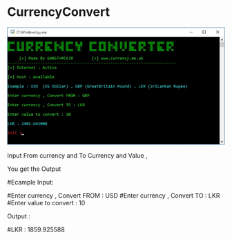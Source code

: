 # CurrencyConvert


![Screenshot](https://github.com/GH0STH4CKER/CurrencyConvert/blob/master/currencyconvertSS.jpeg?raw=true)

Input From currency and To Currency and Value , 

You get the Output

#Ecample Input:

#Enter currency , Convert FROM : USD
#Enter currency , Convert TO : LKR
#Enter value to convert : 10

Output :

#LKR : 1859.925588
